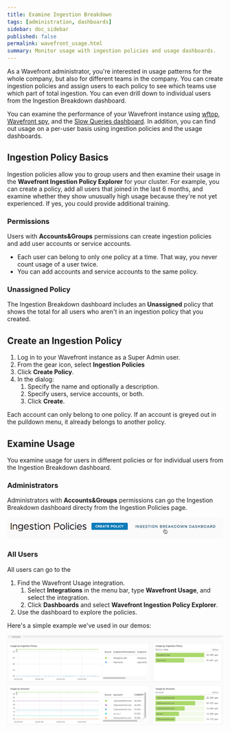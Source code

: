 ```yaml
---
title: Examine Ingestion Breakdown
tags: [administration, dashboards]
sidebar: doc_sidebar
published: false
permalink: wavefront_usage.html
summary: Monitor usage with ingestion policies and usage dashboards.
---
```

<!---Renamed this file to ingestion_policies.md/html--->

As a Wavefront administrator, you're interested in usage patterns for the whole company, but also for different teams in the company. You can create ingestion policies and assign users to each policy to see which teams use which part of total ingestion. You can even drill down to individual users from the Ingestion Breakdown dashboard.

You can examine the performance of your Wavefront instance using [wftop](), [Wavefront spy](wavefront_monitoring_spy.html), and the [Slow Queries dashboard](wavefront_monitoring.html#examine-slow-queries). In addition, you can find out usage on a per-user basis using ingestion policies and the usage dashboards.

## Ingestion Policy Basics

Ingestion policies allow you to group users and then examine their usage in the **Wavefront Ingestion Policy Explorer** for your cluster. For example, you can create a policy, add all users that joined in the last 6 months, and examine whether they show unusually high usage because they're not yet experienced. If yes, you could provide additional training.

### Permissions

Users with **Accounts&Groups** permissions can create ingestion policies and add user accounts or service accounts.
* Each user can belong to only one policy at a time. That way, you never count usage of a user twice.
* You can add accounts and service accounts to the same policy.

### Unassigned Policy

The Ingestion Breakdown dashboard includes an **Unassigned** policy that shows the total for all users who aren't in an ingestion policy that you created.

## Create an Ingestion Policy

1. Log in to your Wavefront instance as a Super Admin user.
2. From the gear icon, select **Ingestion Policies**
3. Click **Create Policy**.
4. In the dialog:
   1. Specify the name and optionally a description.
   2. Specify users, service accounts, or both.
   3. Click **Create**.

Each account can only belong to one policy. If an account is greyed out in the pulldown menu, it already belongs to another policy.

## Examine Usage

You examine usage for users in different policies or for individual users from the Ingestion Breakdown dashboard.

### Administrators

Administrators with **Accounts&Groups** permissions can go the Ingestion Breakdown dashboard directy from the Ingestion Policies page.

![ingestion breakdown link](images/ingestion_breakdown_dashboard_link.png)

### All Users

All users can go to the

1. Find the Wavefront Usage integration.
   1. Select **Integrations** in the menu bar, type **Wavefront Usage**, and select the integration.
   2. Click **Dashboards** and select **Wavefront Ingestion Policy Explorer**.
2. Use the dashboard to explore the policies.

Here's a simple example we've used in our demos:

![ingestion breakdown](images/ingestion_usage_breakdown.png)
